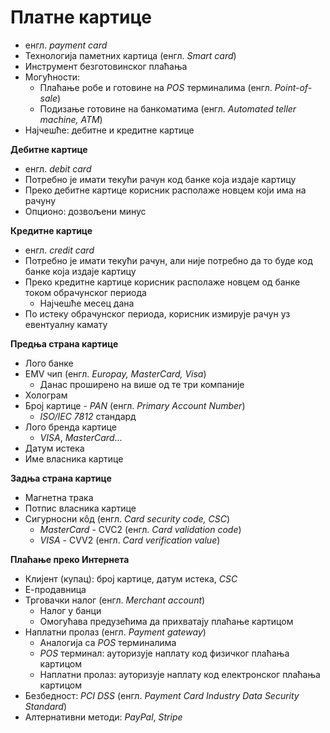 # Платне картице

- енгл. *payment card*
- Технологија паметних картица (енгл. *Smart card*)
- Инструмент безготовинског плаћања
- Могућности:
	- Плаћање робе и готовине на *POS* терминалима (енгл. *Point-of-sale*)
	- Подизање готовине на банкоматима (енгл. *Automated teller machine, ATM*)
- Најчешће: дебитне и кредитне картице

**Дебитне картице**

- енгл. *debit card*
- Потребно је имати текући рачун код банке која издаје картицу
- Преко дебитне картице корисник располаже новцем који има на рачуну
- Опционо: дозвољени минус

**Кредитне картице**

- енгл. *credit card*
- Потребно је имати текући рачун, али није потребно да то буде код банке која издаје картицу
- Преко кредитне картице корисник располаже новцем од банке током обрачунског периода
	- Најчешће месец дана
- По истеку обрачунског периода, корисник измирује рачун уз евентуалну камату

**Предња страна картице**

- Лого банке
- EMV чип (енгл. *Europay, MasterCard, Visa*)
	- Данас проширено на више од те три компаније
- Холограм
- Број картице - *PAN* (енгл. *Primary Account Number*)
	- *ISO/IEC 7812* стандард
- Лого бренда картице
	- *VISA*, *MasterCard*...
- Датум истека
- Име власника картице

**Задња страна картице**

- Магнетна трака
- Потпис власника картице
- Сигурносни кôд (енгл. *Card security code, CSC*)
	- *MasterCard* - CVC2 (енгл. *Card validation code*)
	- *VISA* - CVV2 (енгл. *Card verification value*)

**Плаћање преко Интернета**

- Клијент (купац): број картице, датум истека, *CSC*
- Е-продавница
- Трговачки налог (енгл. *Merchant account*)
	- Налог у банци
	- Омогућава предузећима да прихватају плаћање картицом
- Наплатни пролаз (енгл. *Payment gateway*)
	- Аналогија са *POS* терминалима
	- *POS* терминал: ауторизује наплату код физичког плаћања картицом
	- Наплатни пролаз: ауторизује наплату код електронског плаћања картицом
- Безбедност: *PCI DSS* (енгл. *Payment Card Industry Data Security Standard*)
- Алтернативни методи: *PayPal*, *Stripe*
